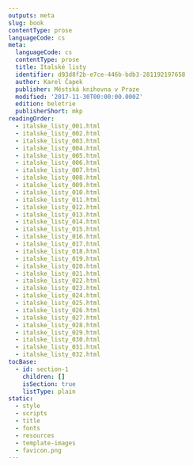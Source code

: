 ```yaml
---
outputs: meta
slug: book
contentType: prose
languageCode: cs
meta:
  languageCode: cs
  contentType: prose
  title: Italské listy
  identifier: d93d8f2b-e7ce-446b-bdb3-281192197658
  author: Karel Čapek
  publisher: Městská knihovna v Praze
  modified: '2017-11-30T00:00:00.000Z'
  edition: beletrie
  publisherShort: mkp
readingOrder:
  - italske_listy_001.html
  - italske_listy_002.html
  - italske_listy_003.html
  - italske_listy_004.html
  - italske_listy_005.html
  - italske_listy_006.html
  - italske_listy_007.html
  - italske_listy_008.html
  - italske_listy_009.html
  - italske_listy_010.html
  - italske_listy_011.html
  - italske_listy_012.html
  - italske_listy_013.html
  - italske_listy_014.html
  - italske_listy_015.html
  - italske_listy_016.html
  - italske_listy_017.html
  - italske_listy_018.html
  - italske_listy_019.html
  - italske_listy_020.html
  - italske_listy_021.html
  - italske_listy_022.html
  - italske_listy_023.html
  - italske_listy_024.html
  - italske_listy_025.html
  - italske_listy_026.html
  - italske_listy_027.html
  - italske_listy_028.html
  - italske_listy_029.html
  - italske_listy_030.html
  - italske_listy_031.html
  - italske_listy_032.html
tocBase:
  - id: section-1
    children: []
    isSection: true
    listType: plain
static:
  - style
  - scripts
  - title
  - fonts
  - resources
  - template-images
  - favicon.png
---
```

